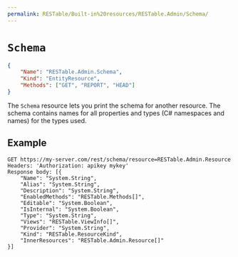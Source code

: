 ```yaml
---
permalink: RESTable/Built-in%20resources/RESTable.Admin/Schema/
---
```


# `Schema`

```json
{
    "Name": "RESTable.Admin.Schema",
    "Kind": "EntityResource",
    "Methods": ["GET", "REPORT", "HEAD"]
}
```

The `Schema` resource lets you print the schema for another resource. The schema contains names for all properties and types (C# namespaces and names) for the types used.

## Example

```
GET https://my-server.com/rest/schema/resource=RESTable.Admin.Resource
Headers: 'Authorization: apikey mykey'
Response body: [{
    "Name": "System.String",
    "Alias": "System.String",
    "Description": "System.String",
    "EnabledMethods": "RESTable.Methods[]",
    "Editable": "System.Boolean",
    "IsInternal": "System.Boolean",
    "Type": "System.String",
    "Views": "RESTable.ViewInfo[]",
    "Provider": "System.String",
    "Kind": "RESTable.ResourceKind",
    "InnerResources": "RESTable.Admin.Resource[]"
}]
```
